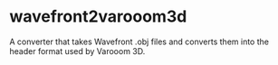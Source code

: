 # wavefront2varooom3d
A converter that takes Wavefront .obj files and converts them into the header format used by Varooom 3D.
